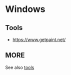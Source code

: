 
# Windows 

## Tools

- https://www.getpaint.net/

## MORE

See also [tools](https://github.com/pegaltier/utils-dev/blob/master/utils-tools.md)